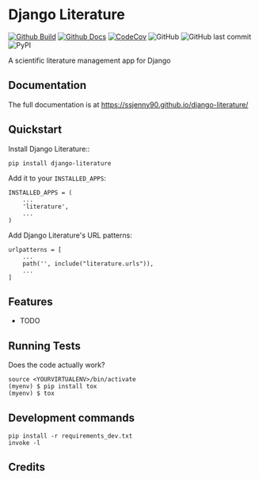 # Django Literature 

[![Github Build](https://github.com/SSJenny90/django-literature/actions/workflows/build.yml/badge.svg)](https://github.com/SSJenny90/django-literature/actions/workflows/build.yml)
[![Github Docs](https://github.com/SSJenny90/django-literature/actions/workflows/docs.yml/badge.svg)](https://github.com/SSJenny90/django-literature/actions/workflows/docs.yml)
[![CodeCov](https://codecov.io/gh/SSJenny90/django-literature/branch/main/graph/badge.svg?token=0Q18CLIKZE)](https://codecov.io/gh/SSJenny90/django-literature)
![GitHub](https://img.shields.io/github/license/SSJenny90/django-literature)
![GitHub last commit](https://img.shields.io/github/last-commit/SSJenny90/django-literature)
![PyPI](https://img.shields.io/pypi/v/django-literature)
<!-- [![RTD](https://readthedocs.org/projects/django-literature/badge/?version=latest)](https://django-literature.readthedocs.io/en/latest/readme.html) -->
<!-- [![Documentation](https://github.com/SSJenny90/django-literature/actions/workflows/build-docs.yml/badge.svg)](https://github.com/SSJenny90/django-literature/actions/workflows/build-docs.yml) -->
<!-- [![PR](https://img.shields.io/github/issues-pr/SSJenny90/django-literature)](https://github.com/SSJenny90/django-literature/pulls)
[![Issues](https://img.shields.io/github/issues-raw/SSJenny90/django-literature)](https://github.com/SSJenny90/django-literature/pulls) -->
<!-- ![PyPI - Downloads](https://img.shields.io/pypi/dm/django-literature) -->
<!-- ![PyPI - Status](https://img.shields.io/pypi/status/django-literature) -->

A scientific literature management app for Django

Documentation
-------------

The full documentation is at https://ssjenny90.github.io/django-literature/

Quickstart
----------

Install Django Literature::

    pip install django-literature

Add it to your `INSTALLED_APPS`:


    INSTALLED_APPS = (
        ...
        'literature',
        ...
    )

Add Django Literature's URL patterns:

    urlpatterns = [
        ...
        path('', include("literature.urls")),
        ...
    ]

Features
--------

* TODO

Running Tests
-------------

Does the code actually work?

    source <YOURVIRTUALENV>/bin/activate
    (myenv) $ pip install tox
    (myenv) $ tox


Development commands
---------------------

    pip install -r requirements_dev.txt
    invoke -l


Credits
-------

